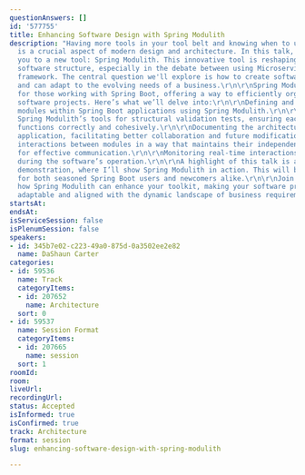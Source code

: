 ```yaml
---
questionAnswers: []
id: '577755'
title: Enhancing Software Design with Spring Modulith
description: "Having more tools in your tool belt and knowing when to use each one
  is a crucial aspect of modern design and architecture. In this talk, I want to introduce
  you to a new tool: Spring Modulith. This innovative tool is reshaping how we approach
  software structure, especially in the debate between using Microservices or a Monolithic
  framework. The central question we'll explore is how to create software that's flexible
  and can adapt to the evolving needs of a business.\r\n\r\nSpring Modulith is designed
  for those working with Spring Boot, offering a way to efficiently organize and evolve
  software projects. Here’s what we’ll delve into:\r\n\r\nDefining and managing logical
  modules within Spring Boot applications using Spring Modulith.\r\n\r\nUtilizing
  Spring Modulith’s tools for structural validation tests, ensuring each component
  functions correctly and cohesively.\r\n\r\nDocumenting the architecture of your
  application, facilitating better collaboration and future modifications.\r\n\r\nImplementing
  interactions between modules in a way that maintains their independence yet allows
  for effective communication.\r\n\r\nMonitoring real-time interactions between modules
  during the software’s operation.\r\n\r\nA highlight of this talk is a live coding
  demonstration, where I’ll show Spring Modulith in action. This will be insightful
  for both seasoned Spring Boot users and newcomers alike.\r\n\r\nJoin us to discover
  how Spring Modulith can enhance your toolkit, making your software projects more
  adaptable and aligned with the dynamic landscape of business requirements."
startsAt: 
endsAt: 
isServiceSession: false
isPlenumSession: false
speakers:
- id: 345b7e02-c223-49a0-875d-0a3502ee2e82
  name: DaShaun Carter
categories:
- id: 59536
  name: Track
  categoryItems:
  - id: 207652
    name: Architecture
  sort: 0
- id: 59537
  name: Session Format
  categoryItems:
  - id: 207665
    name: session
  sort: 1
roomId: 
room: 
liveUrl: 
recordingUrl: 
status: Accepted
isInformed: true
isConfirmed: true
track: Architecture
format: session
slug: enhancing-software-design-with-spring-modulith

---
```

